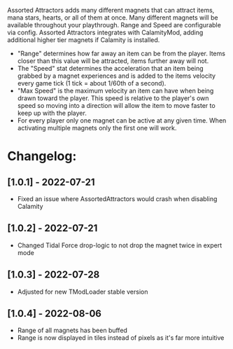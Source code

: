Assorted Attractors adds many different magnets that can attract items, mana stars, hearts, or all of them at once. Many different magnets will be available throughout your playthrough.
Range and Speed are configurable via config.
Assorted Attractors integrates with CalamityMod, adding additional higher tier magnets if Calamity is installed.

- "Range" determines how far away an item can be from the player. Items closer than this value will be attracted, items further away will not.
- The "Speed" stat determines the acceleration that an item being grabbed by a magnet experiences and is added to the items velocity every game tick (1 tick = about 1/60th of a second). 
- "Max Speed" is the maximum velocity an item can have when being drawn toward the player. 
   This speed is relative to the player's own speed so moving into a direction will allow the item to move faster to keep up with the player.
- For every player only one magnet can be active at any given time. When activating multiple magnets only the first one will work. 

# Changelog:
## [1.0.1] - 2022-07-21
- Fixed an issue where AssortedAttractors would crash when disabling Calamity
## [1.0.2] - 2022-07-21
- Changed Tidal Force drop-logic to not drop the magnet twice in expert mode
## [1.0.3] - 2022-07-28
- Adjusted for new TModLoader stable version
## [1.0.4] - 2022-08-06
- Range of all magnets has been buffed
- Range is now displayed in tiles instead of pixels as it's far more intuitive
